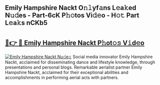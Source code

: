 ## Emily Hampshire Nackt O𝚗𝚕yf𝚊ns L𝚎a𝚔ed N𝚞𝚍es - Part-6cK P𝚑𝚘tos Vi𝚍𝚎o - H𝚘𝚝 Part L𝚎a𝚔s nCKb5

# <h2><a href="http://kfa12tp.oniu.top/?m=Emily+Hampshire+Nackt">🔗👉 🔴 Emily Hampshire Nackt P𝚑ot𝚘𝚜 V𝚒d𝚎o</a></h2>

[![Emily Hampshire Nackt Nu𝚍e𝚜](https://i.imgur.com/0qMVB7G.gif)](http://kfa12tp.oniu.top/?m=Emily+Hampshire+Nackt)
Social media innovator Emily Hampshire Nackt, acclaimed for disseminating dance and lifestyle knowledge, through presentations and personal blogs. Remarkable aerialist partner Emily Hampshire Nackt, acclaimed for their exceptional abilities and accomplishments in performing aerial acts with partners.  
